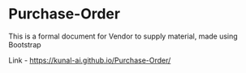# Purchase-Order
This is a formal document for Vendor to supply material, made using Bootstrap

Link - https://kunal-ai.github.io/Purchase-Order/
